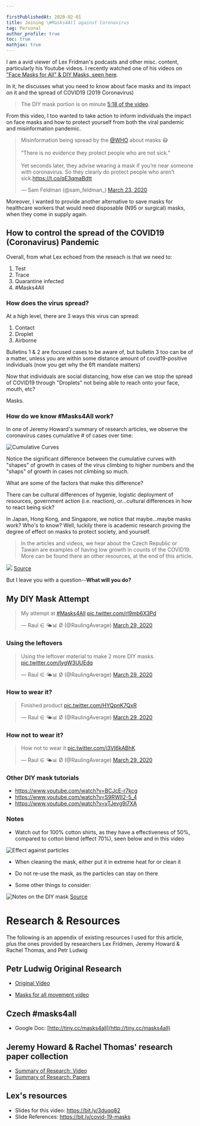 ```yaml
---

firstPublishedAt: 2020-02-01
title: Joining \#Masks4All against Coronavirus
tag: Personal
author_profile: true 
toc: true
mathjax: true
---
```


I am a avid viewer of Lex Fridman's podcasts and other misc. content, particularly his Youtube videos. I recently watched one of his videos on ["Face Masks for All" & DIY Masks, seen here](https://www.youtube.com/watch?v=qFmaSNP6_z4).

In it, he discusses what you need to know about face masks and its impact on it and the spread of COVID19 (2019 Coronavirus)
> The DIY mask portion is on minute [5:18 of the video](https://youtu.be/qFmaSNP6_z4?t=318).

From this video, I too wanted to take action to inform individuals the impact on face masks and how to protect yourself from both the viral pandemic and misinformation pandemic. 

<blockquote class="twitter-tweet"><p lang="en" dir="ltr">Misinformation being spread by the <a href="https://twitter.com/WHO?ref_src=twsrc%5Etfw">@WHO</a> about masks 😷<br><br>“There is no evidence they protect people who are not sick.”<br><br>Yet seconds later, they advise wearing a mask if you’re near someone with coronavirus. So they clearly do protect people who aren’t sick.<a href="https://t.co/qE3qmaBdtt">https://t.co/qE3qmaBdtt</a></p>&mdash; Sam Feldman (@sam_feldman_) <a href="https://twitter.com/sam_feldman_/status/1242158248792330244?ref_src=twsrc%5Etfw">March 23, 2020</a></blockquote> <script async src="https://platform.twitter.com/widgets.js" charset="utf-8"></script>

Moreover, I wanted to provide another alternative to save masks for healthcare workers that would need disposable (N95 or surgical) masks, when they come in supply again.


## How to control the spread of the COVID19 (Coronavirus) Pandemic

Overall, from what Lex echoed from the reseach is that we need to:

1. Test
2. Trace 
3. Quarantine infected
4. #Masks4All

### How does the virus spread?

At a high level, there are 3 ways this virus can spread:
1. Contact
2. Droplet
3. Airborne

Bulletins 1 & 2 are focused cases to be aware of, but bulletin 3  too can be of a matter, unless you are within some distance amount of covid19-positive individuals (now you get why the 6ft mandate matters)

Now that individuals are social distancing, how else can we stop the spread of COVID19 through "Droplets" not being able to reach onto your face, mouth, etc?

Masks.

### How do we know \#Masks4All work?

In one of Jeremy Howard's summary of research articles, we observe the coronavirus cases cumulative # of cases over time:

![Cumulative Curves](https://pbs.twimg.com/media/ET-aNWBXsAAj6AJ?format=jpg&name=large)

Notice the significant difference between the cumulative curves with "shapes" of growth in cases of the virus climbing to higher numbers and the "shaps" of growth in cases not climbing so much. 

What are some of the factors that make this difference?

There can be cultural differences of hygenie, logistic deployment of resources, government action (i.e. reaction), or...cultural differences in how to react being sick?

In Japan, Hong Kong, and Singapore, we notice that maybe...maybe masks work? Who's to know? Well, luckily there is academic research proving the degree of effect on masks to protect society, and yourself.

> In the articles and videos, we hear about the Czech Republic or Tawain are examples of having low growth in counts of the COVID19. More can be found there an other resources, at the end of this article.

![]( ../assets/images/covid19/recommendation-masks.png)
[Source](https://youtu.be/BoDwXwZXsDI?t=1908)


But I leave you with a question--**What will you do?**

## My DIY Mask Attempt

<blockquote class="twitter-tweet"><p lang="en" dir="ltr">My attempt at <a href="https://twitter.com/hashtag/Masks4All?src=hash&amp;ref_src=twsrc%5Etfw">#Masks4All</a> <a href="https://t.co/rl9mb6X3Pd">pic.twitter.com/rl9mb6X3Pd</a></p>&mdash; Raul ∈ 🌤️📊 Ø (@RaulingAverage) <a href="https://twitter.com/RaulingAverage/status/1244144002657476608?ref_src=twsrc%5Etfw">March 29, 2020</a></blockquote> <script async src="https://platform.twitter.com/widgets.js" charset="utf-8"></script>


### Using the leftovers

<blockquote class="twitter-tweet"><p lang="en" dir="ltr">Using the leftover material to make 2 more DIY masks. <a href="https://t.co/IygW3UUEdq">pic.twitter.com/IygW3UUEdq</a></p>&mdash; Raul ∈ 🌤️📊 Ø (@RaulingAverage) <a href="https://twitter.com/RaulingAverage/status/1244145283576913926?ref_src=twsrc%5Etfw">March 29, 2020</a></blockquote> <script async src="https://platform.twitter.com/widgets.js" charset="utf-8"></script>

### How to wear it?
<blockquote class="twitter-tweet"><p lang="en" dir="ltr">Finished product <a href="https://t.co/HYQpnK7QxR">pic.twitter.com/HYQpnK7QxR</a></p>&mdash; Raul ∈ 🌤️📊 Ø (@RaulingAverage) <a href="https://twitter.com/RaulingAverage/status/1244144604762353664?ref_src=twsrc%5Etfw">March 29, 2020</a></blockquote> <script async src="https://platform.twitter.com/widgets.js" charset="utf-8"></script>

### How not to wear it?

<blockquote class="twitter-tweet"><p lang="en" dir="ltr">How not to wear it <a href="https://t.co/i3VI6kABhK">pic.twitter.com/i3VI6kABhK</a></p>&mdash; Raul ∈ 🌤️📊 Ø (@RaulingAverage) <a href="https://twitter.com/RaulingAverage/status/1244144694457593866?ref_src=twsrc%5Etfw">March 29, 2020</a></blockquote> <script async src="https://platform.twitter.com/widgets.js" charset="utf-8"></script>

### Other DIY mask tutorials

* https://www.youtube.com/watch?v=BCJcE-r7kcg
* https://www.youtube.com/watch?v=S9RWII2-5_4
* https://www.youtube.com/watch?v=vTJevg9i7XA

### Notes

* Watch out for 100% cotton shirts, as they have a effectiveness of 50%, compared to cotton blend (effect 70%), seen below and in this video

![Effect against particles](../assets/images/covid19/effect-against-particles.png)

* When cleaning the mask, either put it in extreme heat for or clean it

* Do not re-use the mask, as the particles can stay on there

* Some other things to consider:

![Notes on the DIY mask](../assets/images/covid19/diy-mask-notes.png)
[Source](https://youtu.be/BoDwXwZXsDI?t=1929)

# Research & Resources

The following is an appendix of existing resources I used for this article, plus the ones provided by researchers Lex Fridmen, Jeremy Howard & Rachel Thomas, and Petr Ludwig

## Petr Ludwig Original Research

* [Original Video](https://www.youtube.com/watch?v=2_8hojsF-nY)

* [Masks for all movement video](https://www.youtube.com/watch?v=HhNo_IOPOtU)

## Czech #masks4all 

* Google Doc: [http://tiny.cc/masks4all](http://tiny.cc/masks4all)

## Jeremy Howard & Rachel Thomas' research paper collection

* [Summary of Research: Video](https://www.youtube.com/watch?v=BoDwXwZXsDI)
* [Summary of Research: Papers](http://tiny.cc/maskswork)

## Lex's resources

* Slides for this video: https://bit.ly/3duqq82
* Slide References: https://bit.ly/covid-19-masks
